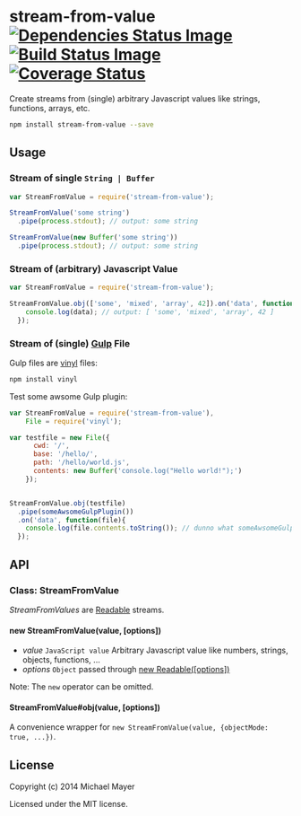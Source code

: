 # stream-from-value [![Dependencies Status Image](https://gemnasium.com/schnittstabil/stream-from-value.svg)](https://gemnasium.com/schnittstabil/stream-from-value) [![Build Status Image](https://travis-ci.org/schnittstabil/stream-from-value.svg)](https://travis-ci.org/schnittstabil/stream-from-value) [![Coverage Status](https://coveralls.io/repos/schnittstabil/stream-from-value/badge.png)](https://coveralls.io/r/schnittstabil/stream-from-value)

Create streams from (single) arbitrary Javascript values like strings, functions, arrays, etc.

```bash
npm install stream-from-value --save
```

## Usage

### Stream of single `String | Buffer`

```JavaScript
var StreamFromValue = require('stream-from-value');

StreamFromValue('some string')
  .pipe(process.stdout); // output: some string

StreamFromValue(new Buffer('some string'))
  .pipe(process.stdout); // output: some string
```

### Stream of (arbitrary) Javascript Value

```JavaScript
var StreamFromValue = require('stream-from-value');

StreamFromValue.obj(['some', 'mixed', 'array', 42]).on('data', function(data){
    console.log(data); // output: [ 'some', 'mixed', 'array', 42 ]
  });
```

### Stream of (single) [Gulp](http://gulpjs.com/) File

Gulp files are [vinyl](https://github.com/wearefractal/vinyl) files:

```bash
npm install vinyl
```

Test some awsome Gulp plugin:

```JavaScript
var StreamFromValue = require('stream-from-value'),
    File = require('vinyl');

var testfile = new File({
      cwd: '/',
      base: '/hello/',
      path: '/hello/world.js',
      contents: new Buffer('console.log("Hello world!");')
    });


StreamFromValue.obj(testfile)
  .pipe(someAwsomeGulpPlugin())
  .on('data', function(file){
    console.log(file.contents.toString()); // dunno what someAwsomeGulpPlugin does :)
  });
```

## API

### Class: StreamFromValue

_StreamFromValues_ are [Readable](http://nodejs.org/api/stream.html#stream_class_stream_readable_1) streams.

#### new StreamFromValue(value, [options])

* _value_ `JavaScript value` Arbitrary Javascript value like numbers, strings, objects, functions, ...
* _options_ `Object` passed through [new Readable([options])](http://nodejs.org/api/stream.html#stream_new_stream_readable_options)

Note: The `new` operator can be omitted.

#### StreamFromValue#obj(value, [options])

A convenience wrapper for `new StreamFromValue(value, {objectMode: true, ...})`.

## License

Copyright (c) 2014 Michael Mayer

Licensed under the MIT license.
